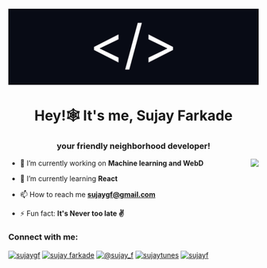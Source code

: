 ![software developer](https://github.com/SujayF/SujayF/blob/main/Untitled%20(1).png)
<h1 align="center">Hey!🕸️ It's me, Sujay Farkade</h1>
<h3 align="center">your friendly neighborhood developer!</h3>
<img align="right" height="200px" src="https://media.giphy.com/media/WFZvB7VIXBgiz3oDXE/giphy.gif" >


- 🔭 I’m currently working on **Machine learning and WebD**

- 🌱 I’m currently learning **React**

- 📫 How to reach me **sujaygf@gmail.com**

- ⚡ Fun fact: **It's Never too late ✌️**

<h3 align="left">Connect with me:</h3>
<p align="left">
<a href="https://twitter.com/sujaygf" target="blank"><img align="center" src="https://raw.githubusercontent.com/rahuldkjain/github-profile-readme-generator/master/src/images/icons/Social/twitter.svg" alt="sujaygf" height="30" width="40" /></a>
<a href="https://linkedin.com/in/sujayfarkade" target="blank"><img align="center" src="https://raw.githubusercontent.com/rahuldkjain/github-profile-readme-generator/master/src/images/icons/Social/linked-in-alt.svg" alt="sujay farkade" height="30" width="40" /></a>
<a href="https://instagram.com/sujay_f" target="blank"><img align="center" src="https://raw.githubusercontent.com/rahuldkjain/github-profile-readme-generator/master/src/images/icons/Social/instagram.svg" alt="@sujay_f" height="30" width="40" /></a>
<a href="https://www.youtube.com/c/sujaytunes" target="blank"><img align="center" src="https://raw.githubusercontent.com/rahuldkjain/github-profile-readme-generator/master/src/images/icons/Social/youtube.svg" alt="sujaytunes" height="30" width="40" /></a>
<a href="https://www.leetcode.com/sujayf" target="blank"><img align="center" src="https://raw.githubusercontent.com/rahuldkjain/github-profile-readme-generator/master/src/images/icons/Social/leet-code.svg" alt="sujayf" height="30" width="40" /></a>
</p>


